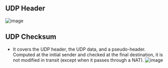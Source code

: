 ## UDP Header
![image](https://user-images.githubusercontent.com/46720890/120106638-7ce89200-c190-11eb-991e-7bae91ffb22d.png)

## UDP Checksum
* It covers the UDP header, the UDP data, and a pseudo-header. Computed at the initial sender and checked at the final destination, it is not modified in transit (except when it passes through a NAT).
![image](https://user-images.githubusercontent.com/46720890/120107250-e10c5580-c192-11eb-88e3-ee36de23ec99.png)

